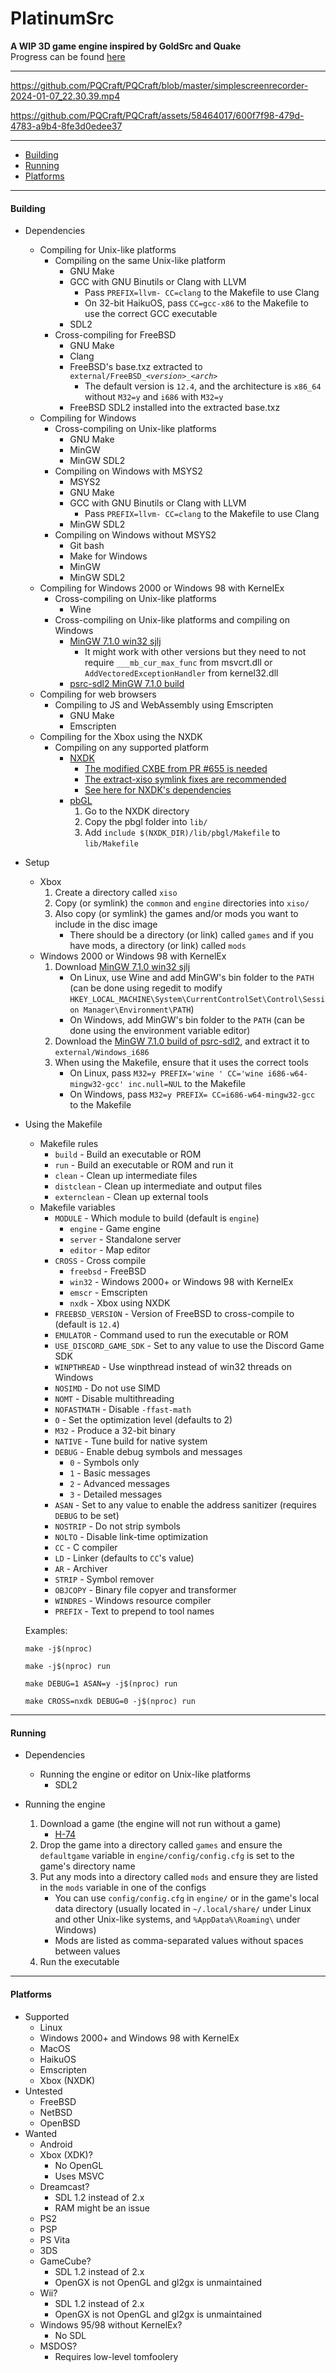 # PlatinumSrc
**A WIP 3D game engine inspired by GoldSrc and Quake**<br>
Progress can be found [here](TODO.md)

---
https://github.com/PQCraft/PQCraft/blob/master/simplescreenrecorder-2024-01-07_22.30.39.mp4


https://github.com/PQCraft/PQCraft/assets/58464017/600f7f98-479d-4783-a9b4-8fe3d0edee37



---
- [Building](#Building)
- [Running](#Running)
- [Platforms](#Platforms)

---
#### Building
- Dependencies
    - Compiling for Unix-like platforms
        - Compiling on the same Unix-like platform
            - GNU Make
            - GCC with GNU Binutils or Clang with LLVM
                - Pass `PREFIX=llvm- CC=clang` to the Makefile to use Clang
                - On 32-bit HaikuOS, pass `CC=gcc-x86` to the Makefile to use the correct GCC executable
            - SDL2
        - Cross-compiling for FreeBSD
            - GNU Make
            - Clang
            - FreeBSD's base.txz extracted to <code>external/FreeBSD_<i>\<version\></i>_<i>\<arch\></i></code>
                - The default version is `12.4`, and the architecture is `x86_64` without `M32=y` and `i686` with `M32=y`
            - FreeBSD SDL2 installed into the extracted base.txz
    - Compiling for Windows
        - Cross-compiling on Unix-like platforms
            - GNU Make
            - MinGW
            - MinGW SDL2
        - Compiling on Windows with MSYS2
            - MSYS2
            - GNU Make
            - GCC with GNU Binutils or Clang with LLVM
                - Pass `PREFIX=llvm- CC=clang` to the Makefile to use Clang
            - MinGW SDL2
        - Compiling on Windows without MSYS2
            - Git bash
            - Make for Windows
            - MinGW
            - MinGW SDL2
    - Compiling for Windows 2000 or Windows 98 with KernelEx
        - Cross-compiling on Unix-like platforms
            - Wine
        - Cross-compiling on Unix-like platforms and compiling on Windows
            - [MinGW 7.1.0 win32 sjlj](https://sourceforge.net/projects/mingw-w64/files/Toolchains%20targetting%20Win32/Personal%20Builds/mingw-builds/7.1.0/threads-win32/sjlj/i686-7.1.0-release-win32-sjlj-rt_v5-rev2.7z/download)
                - It might work with other versions but they need to not require `___mb_cur_max_func` from msvcrt.dll or `AddVectoredExceptionHandler` from kernel32.dll
            - [psrc-sdl2 MinGW 7.1.0 build](https://github.com/PQCraft/psrc-sdl2/releases/latest/download/SDL2-devel-2.29.0-mingw-7.1.0.zip)
    - Compiling for web browsers
        - Compiling to JS and WebAssembly using Emscripten
            - GNU Make
            - Emscripten
    - Compiling for the Xbox using the NXDK
        - Compiling on any supported platform
            - [NXDK](https://github.com/XboxDev/nxdk)
                - [The modified CXBE from PR #655 is needed](https://github.com/PQCraft/nxdk/tree/master/tools/cxbe)
                - [The extract-xiso symlink fixes are recommended](https://github.com/PQCraft/extract-xiso)
                - [See here for NXDK's dependencies](https://github.com/XboxDev/nxdk/wiki/Install-the-Prerequisites)
            - [pbGL](https://github.com/fgsfdsfgs/pbgl)
                1. Go to the NXDK directory
                2. Copy the pbgl folder into `lib/`
                3. Add `include $(NXDK_DIR)/lib/pbgl/Makefile` to `lib/Makefile`

- Setup
    - Xbox
        1. Create a directory called `xiso`
        2. Copy \(or symlink\) the `common` and `engine` directories into `xiso/`
        3. Also copy \(or symlink\) the games and/or mods you want to include in the disc image
            - There should be a directory \(or link\) called `games` and if you have mods, a directory \(or link\) called `mods`
    - Windows 2000 or Windows 98 with KernelEx
        1. Download [MinGW 7.1.0 win32 sjlj](https://sourceforge.net/projects/mingw-w64/files/Toolchains%20targetting%20Win32/Personal%20Builds/mingw-builds/7.1.0/threads-win32/sjlj/i686-7.1.0-release-win32-sjlj-rt_v5-rev2.7z/download)
            - On Linux, use Wine and add MinGW's bin folder to the `PATH` \(can be done using regedit to modify `HKEY_LOCAL_MACHINE\System\CurrentControlSet\Control\Session Manager\Environment\PATH`\)
            - On Windows, add MinGW's bin folder to the `PATH` \(can be done using the environment variable editor\)
        2. Download the [MinGW 7.1.0 build of psrc-sdl2](https://github.com/PQCraft/psrc-sdl2/releases/latest/download/SDL2-devel-2.29.0-mingw-7.1.0.zip), and extract it to `external/Windows_i686`
        3. When using the Makefile, ensure that it uses the correct tools
            - On Linux, pass `M32=y PREFIX='wine ' CC='wine i686-w64-mingw32-gcc' inc.null=NUL` to the Makefile
            - On Windows, pass `M32=y PREFIX= CC=i686-w64-mingw32-gcc` to the Makefile

- Using the Makefile
    - Makefile rules
        - `build` - Build an executable or ROM
        - `run` - Build an executable or ROM and run it
        - `clean` - Clean up intermediate files
        - `distclean` - Clean up intermediate and output files
        - `externclean` - Clean up external tools
    - Makefile variables
        - `MODULE` - Which module to build \(default is `engine`\)
            - `engine` - Game engine
            - `server` - Standalone server
            - `editor` - Map editor
        - `CROSS` - Cross compile
            - `freebsd` - FreeBSD
            - `win32` - Windows 2000+ or Windows 98 with KernelEx
            - `emscr` - Emscripten
            - `nxdk` - Xbox using NXDK
        - `FREEBSD_VERSION` - Version of FreeBSD to cross-compile to \(default is `12.4`\)
        - `EMULATOR` - Command used to run the executable or ROM
        - `USE_DISCORD_GAME_SDK` - Set to any value to use the Discord Game SDK
        - `WINPTHREAD` - Use winpthread instead of win32 threads on Windows
        - `NOSIMD` - Do not use SIMD
        - `NOMT` - Disable multithreading
        - `NOFASTMATH` - Disable `-ffast-math`
        - `O` - Set the optimization level \(defaults to 2\)
        - `M32` - Produce a 32-bit binary
        - `NATIVE` - Tune build for native system
        - `DEBUG` - Enable debug symbols and messages
            - `0` - Symbols only
            - `1` - Basic messages
            - `2` - Advanced messages
            - `3` - Detailed messages
        - `ASAN` - Set to any value to enable the address sanitizer \(requires `DEBUG` to be set\)
        - `NOSTRIP` - Do not strip symbols
        - `NOLTO` - Disable link-time optimization
        - `CC` - C compiler
        - `LD` - Linker \(defaults to `CC`'s value\)
        - `AR` - Archiver
        - `STRIP` - Symbol remover
        - `OBJCOPY` - Binary file copyer and transformer
        - `WINDRES` - Windows resource compiler
        - `PREFIX` - Text to prepend to tool names

    Examples:
    ```
    make -j$(nproc)
    ```
    ```
    make -j$(nproc) run
    ```
    ```
    make DEBUG=1 ASAN=y -j$(nproc) run
    ```
    ```
    make CROSS=nxdk DEBUG=0 -j$(nproc) run
    ```

---
#### Running
- Dependencies
    - Running the engine or editor on Unix-like platforms
        - SDL2

- Running the engine
    1. Download a game \(the engine will not run without a game\)
        - [H-74](https://github.com/PQCraft/H-74)
    2. Drop the game into a directory called `games` and ensure the `defaultgame` variable in `engine/config/config.cfg` is set to the game's directory name
    3. Put any mods into a directory called `mods` and ensure they are listed in the `mods` variable in one of the configs
        - You can use `config/config.cfg` in `engine/` or in the game's local data directory \(usually located in `~/.local/share/` under Linux and other Unix-like systems, and `%AppData%\Roaming\` under Windows\)
        - Mods are listed as comma-separated values without spaces between values
    4. Run the executable

---
#### Platforms
- Supported
    - Linux
    - Windows 2000+ and Windows 98 with KernelEx
    - MacOS
    - HaikuOS
    - Emscripten
    - Xbox \(NXDK\)
- Untested
    - FreeBSD
    - NetBSD
    - OpenBSD
- Wanted
    - Android
    - Xbox \(XDK\)?
        - No OpenGL
        - Uses MSVC
    - Dreamcast?
        - SDL 1.2 instead of 2.x
        - RAM might be an issue
    - PS2
    - PSP
    - PS Vita
    - 3DS
    - GameCube?
        - SDL 1.2 instead of 2.x
        - OpenGX is not OpenGL and gl2gx is unmaintained
    - Wii?
        - SDL 1.2 instead of 2.x
        - OpenGX is not OpenGL and gl2gx is unmaintained
    - Windows 95/98 without KernelEx?
        - No SDL
    - MSDOS?
        - Requires low-level tomfoolery
